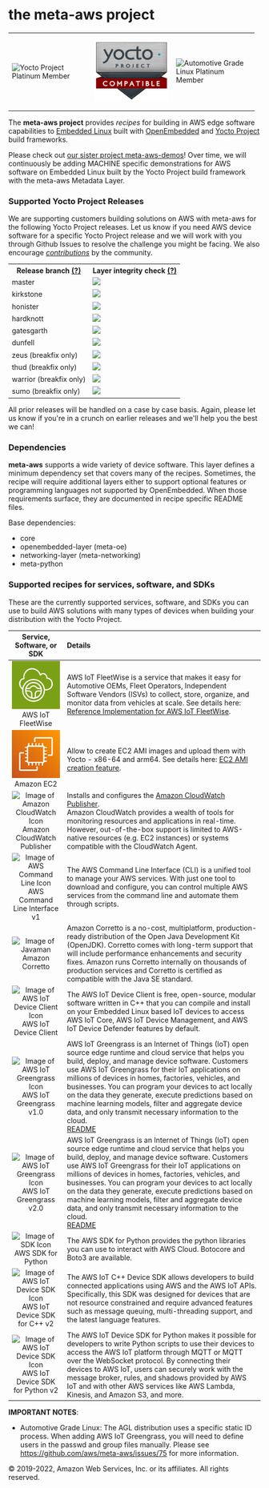 # the meta-aws project
<table border="0" rules="none">
<tr border="0">
<td width="150" height="150"><img alt="Yocto Project Platinum Member"
src="images/lf_yp_plat.png"></td>
<td width="150" height="150"><img alt="Yocto Project Layer Compatible"
src="images/LF_17_02_Yocto-Badge-Update_Compatible_Final_Blank.png"></td>
<td width="150" height="150"><img alt="Automotive Grade Linux Platinum Member"
src="images/agl-member-plat.png"></td>
</tr>
</table>

The **meta-aws project** provides *recipes* for building in AWS edge software capabilities to [Embedded Linux](https://elinux.org) built with [OpenEmbedded](https://www.openembedded.org) and [Yocto Project](https://www.yoctoproject.org/) build frameworks.

Please check out [our sister project meta-aws-demos](https://github.com/aws-samples/meta-aws-demos)!  Over time, we will continuously be adding MACHINE specific demonstrations for AWS software on Embedded Linux built by the Yocto Project build framework with the meta-aws Metadata Layer.

### Supported Yocto Project Releases

We are supporting customers building solutions on AWS with meta-aws for the following Yocto Project releases.  Let us know if you need AWS device software for a specific Yocto Project release and we will work with you through Github Issues to resolve the challenge you might be facing.  We also encourage [*contributions*](CONTRIBUTING.md) by the community.

<table>
<tr><th>Release branch <a href="https://wiki.yoctoproject.org/wiki/Releases" target="none" title="What is this?">(?)</a></th><th>Layer integrity check <a href="https://www.yoctoproject.org/docs/2.5/dev-manual/dev-manual.html#making-sure-your-layer-is-compatible-with-yocto-project" target="none" title="What is this?">(?)</a></th></tr>
<tr><td>master</td><td><img src="https://codebuild.us-west-2.amazonaws.com/badges?uuid=eyJlbmNyeXB0ZWREYXRhIjoibjRaeDZVUzQrdTRtaDhmb0xRK0FCdndZRU00TytjSEJ6bGR2RzFLZFdOaTIwU0sxOFk5RUZ1Yk04VGxvWVlIVXIvai9aSUIyL1RkaXlSalAxS0IxWGdZPSIsIml2UGFyYW1ldGVyU3BlYyI6IkVWQnd5bXA4Si9zaW04OU4iLCJtYXRlcmlhbFNldFNlcmlhbCI6MX0%3D&branch=master"/></td></tr>
<tr><td>kirkstone</td><td><img src="https://codebuild.us-west-2.amazonaws.com/badges?uuid=eyJlbmNyeXB0ZWREYXRhIjoiUTVKN3F4ZGFZNUpkeFovZW5CTTVwQktlUThuRHZZTzNONWJ0M01ocUJWOVpwL2Y3NURVK2ovVVNoMjhMbFhpSTlkcFhiS0dPRzErWnhza2xqbkV3ZXpBPSIsIml2UGFyYW1ldGVyU3BlYyI6IkZBSTRWRHZXM082ZndXT1EiLCJtYXRlcmlhbFNldFNlcmlhbCI6MX0%3D&branch=kirkstone"/></td></tr>
<tr><td>honister</td><td><img src="https://codebuild.us-west-2.amazonaws.com/badges?uuid=eyJlbmNyeXB0ZWREYXRhIjoieE0zYzlVdG10WWdYT0RwUGhQRW80dVE5OVNWd1RjQ2pna0xoQm1kc09odjQ0ZjRSQmpveWVrdksrREdDVzcrQW10eVE5SFVpRmNHM2FnbnZMdmU0ZzVzPSIsIml2UGFyYW1ldGVyU3BlYyI6IlYrcmhWdkxqakNHYkUxUnMiLCJtYXRlcmlhbFNldFNlcmlhbCI6MX0%3D&branch=honister"/></td></tr>
<tr><td>hardknott</td><td><img src="https://codebuild.us-west-2.amazonaws.com/badges?uuid=eyJlbmNyeXB0ZWREYXRhIjoiaFQ3SEZZOTZGamdQWkt5RUREZS9XTjVxY1IvMlliUXRZcFVXODQxMjJDSW5tK0xWbzRneDdxQ2toZS93ek8zOXNCcHc1UFV2QVdjTXloRE5JMUU2Q0owPSIsIml2UGFyYW1ldGVyU3BlYyI6InRRay9YRTNyTTZGWUFWTTciLCJtYXRlcmlhbFNldFNlcmlhbCI6MX0%3D&branch=hardknott"/></td></tr>
<tr><td>gatesgarth </td><td><img src="https://codebuild.us-west-2.amazonaws.com/badges?uuid=eyJlbmNyeXB0ZWREYXRhIjoieTNEbG5BdFRvdXNJU20zUUprZU1EM2Q5c0RnNW9hRFVRQ2ZJeUFJSnN4UVQxdFhJNS9yMnhwaHB0dlhZSXZzTVUwMHRJWHZyU1NNRTc5WlJVbVBWZ1ZVPSIsIml2UGFyYW1ldGVyU3BlYyI6InJVSDhaZHhHN29ERjlqMEIiLCJtYXRlcmlhbFNldFNlcmlhbCI6MX0%3D&branch=gatesgarth"/></td></tr>
<tr><td>dunfell</td><td><img src="https://codebuild.us-west-2.amazonaws.com/badges?uuid=eyJlbmNyeXB0ZWREYXRhIjoiTk9VRSs1aHBiMXpMTzJLbVlBTVFvUXU5blNQb0hzd2o5TEJZWUVwajBnbXpacmROMlM4VzE4aWU4dDIvWG9nTHN5TXY1UWxNeW1LL1lrTkVYcWJmcE1BPSIsIml2UGFyYW1ldGVyU3BlYyI6IlM5emZaLzVaTDVxL09DYnQiLCJtYXRlcmlhbFNldFNlcmlhbCI6MX0%3D&branch=dunfell"/></td></tr>
<tr><td>zeus (breakfix only)</td><td><img src="https://codebuild.us-east-1.amazonaws.com/badges?uuid=eyJlbmNyeXB0ZWREYXRhIjoiYXZDSnIwdXVNSFRjMW13MmxVOVZYZVJhVktKTkVScG1UQURqTDdpMHlrYXFKS2x0VHdXV1ZzeUVxR0Q1cVU4RTBtUkkzWnVOMjRPdVZhKzRhSTBqQkI4PSIsIml2UGFyYW1ldGVyU3BlYyI6IlNwZXFGbXJ3U0ZwM1dLQVciLCJtYXRlcmlhbFNldFNlcmlhbCI6MX0%3D&branch=zeus"/></td></tr>
<tr><td>thud (breakfix only)</td><td><img src="https://codebuild.us-east-1.amazonaws.com/badges?uuid=eyJlbmNyeXB0ZWREYXRhIjoiK0IwWDFuaTZFZFd4NVY3N2UwdGdGcWtsMGtDc2dRVEgzMHdxV2V6TU5ZRmpOU01MaUtreVowSlJid204VHEwelIzdGoxQnJ4RnViNWI0bjQ3cEgxN1k4PSIsIml2UGFyYW1ldGVyU3BlYyI6IjA3ZndZRHFjeVlKMGUvQ2IiLCJtYXRlcmlhbFNldFNlcmlhbCI6MX0%3D&branch=thud"/></td></tr>
<tr><td>warrior (breakfix only)</td><td><img src="https://codebuild.us-west-2.amazonaws.com/badges?uuid=eyJlbmNyeXB0ZWREYXRhIjoiR0kyTTJZek11SHkwTGJ2QVlsWE1uTjUyNTJYdjhmaEtKVUcvZXNWUzFBSXFBUHJuN0hoc2k0SVRMRWhWOWRBcWovTEQ3RUF6aWdpbmhtZEN5RUR4VDRBPSIsIml2UGFyYW1ldGVyU3BlYyI6Inoyd1VHbU5Qd0FGTXhBYTIiLCJtYXRlcmlhbFNldFNlcmlhbCI6MX0%3D&branch=warrior"/></td></tr>
<tr><td>sumo (breakfix only)</td><td><img src="https://codebuild.us-west-2.amazonaws.com/badges?uuid=eyJlbmNyeXB0ZWREYXRhIjoiOHhleEREbml5SDJnanZQL0FIb1lKZDlmT1JFZ3dROGdwekhiVEhYWGxSVzQwSGFKM09DaWplcnNwNFVRMTVsd2hTZytwdE9KNXNMRUdlNDZ6ck0xaDBzPSIsIml2UGFyYW1ldGVyU3BlYyI6InVmQnp4a2h4d1pEU0xDeUYiLCJtYXRlcmlhbFNldFNlcmlhbCI6MX0%3D&branch=sumo"/></td></tr>
</table>

All prior releases will be handled on a case by case basis.  Again, please let us know if you're in a crunch on earlier releases and we'll help you the best we can!

### Dependencies

**meta-aws** supports a wide variety of device software.  This layer defines a minimum dependency set that covers many of the recipes.  Sometimes, the recipe will require additional layers either to support optional features or programming languages not supported by OpenEmbedded. When those requirements surface, they are documented in recipe specific README files.

Base dependencies:

* core
* openembedded-layer (meta-oe)
* networking-layer (meta-networking)
* meta-python

### Supported recipes for services, software, and SDKs

These are the currently supported services, software, and SDKs you can use to build AWS solutions with many types of devices when building your distribution with the Yocto Project.


|Service, Software, or SDK |Details |
|:------------------------:|:-------|
|<center>![Image of AWS IoT FleetWise Icon](images/Arch_AWS-IoT-FleetWise_64.svg)<br/>AWS IoT FleetWise</center>|AWS IoT FleetWise is a service that makes it easy for Automotive OEMs, Fleet Operators, Independent Software Vendors (ISVs) to collect, store, organize, and monitor data from vehicles at scale. See details here: [Reference Implementation for AWS IoT FleetWise](https://github.com/aws/aws-iot-fleetwise-edge).|
|<center>![Image of Amazon EC2 Icon](images/Arch_Amazon-EC2_64.svg)<br/>Amazon EC2</center>|Allow to create EC2 AMI images and upload them with Yocto - x86-64 and arm64. See details here: [EC2 AMI creation feature](scripts/ec2-ami/README.md).|
|<center>![Image of Amazon CloudWatch Icon](images/Arch_Amazon-CloudWatch_64.png)<br/>Amazon CloudWatch Publisher</center>|Installs and configures the [Amazon CloudWatch Publisher](https://github.com/awslabs/amazon-cloudwatch-publisher).<br/>Amazon CloudWatch provides a wealth of tools for monitoring resources and applications in real-time. However, out-of-the-box support is limited to AWS-native resources (e.g. EC2 instances) or systems compatible with the CloudWatch Agent.|
|![Image of AWS Command Line Icon](images/Arch_AWS-Command-Line-Interface_64.png)<br/>AWS Command Line Interface v1|The AWS Command Line Interface (CLI) is a unified tool to manage your AWS services. With just one tool to download and configure, you can control multiple AWS services from the command line and automate them through scripts.|
|<center>![Image of Javaman](images/corretto.png)<br/>Amazon Corretto</center>|Amazon Corretto is a no-cost, multiplatform, production-ready distribution of the Open Java Development Kit (OpenJDK). Corretto comes with long-term support that will include performance enhancements and security fixes. Amazon runs Corretto internally on thousands of production services and Corretto is certified as compatible with the Java SE standard.|
|<center>![Image of AWS IoT Device Client Icon](images/Arch_AWS-Tools-and-SDKs_64.png)</br>AWS IoT Device Client</center>|The AWS IoT Device Client is free, open-source, modular software written in C++ that you can compile and install on your Embedded Linux based IoT devices to access AWS IoT Core, AWS IoT Device Management, and AWS IoT Device Defender features by default.|
|<center>![Image of AWS IoT Greengrass Icon](images/Arch_AWS-IoT-Greengrass_64.png)<br/>AWS IoT Greengrass<br/>v1.0</center>|AWS IoT Greengrass is an Internet of Things (IoT) open source edge runtime and cloud service that helps you build, deploy, and manage device software. Customers use AWS IoT Greengrass for their IoT applications on millions of devices in homes, factories, vehicles, and businesses. You can program your devices to act locally on the data they generate, execute predictions based on machine learning models, filter and aggregate device data, and only transmit necessary information to the cloud.<br/><a href="recipes-iot/aws-iot-greengrass/README.md#aws-iot-greengrass-v1">README</a>|
|<center>![Image of AWS IoT Greengrass Icon](images/Arch_AWS-IoT-Greengrass_64.png)<br/>AWS IoT Greengrass<br/>v2.0</center>|AWS IoT Greengrass is an Internet of Things (IoT) open source edge runtime and cloud service that helps you build, deploy, and manage device software. Customers use AWS IoT Greengrass for their IoT applications on millions of devices in homes, factories, vehicles, and businesses. You can program your devices to act locally on the data they generate, execute predictions based on machine learning models, filter and aggregate device data, and only transmit necessary information to the cloud.<br/><a href="recipes-iot/aws-iot-greengrass/README.md#aws-iot-greengrass-v2">README</a>|
|<center>![Image of SDK Icon](images/Arch_AWS-Tools-and-SDKs_64.png)</br>AWS SDK for Python</center>|The AWS SDK for Python provides the python libraries you can use to interact with AWS Cloud. Botocore and Boto3 are available.|
|<center>![Image of AWS IoT Device SDK Icon](images/Arch_AWS-Tools-and-SDKs_64.png)</br>AWS IoT Device SDK for C++ v2|The AWS IoT C++ Device SDK allows developers to build connected applications using AWS and the AWS IoT APIs. Specifically, this SDK was designed for devices that are not resource constrained and require advanced features such as message queuing, multi-threading support, and the latest language features.|
|<center>![Image of AWS IoT Device SDK Icon](images/Arch_AWS-Tools-and-SDKs_64.png)</br>AWS IoT Device SDK for Python v2|The AWS IoT Device SDK for Python makes it possible for developers to write Python scripts to use their devices to access the AWS IoT platform through MQTT or MQTT over the WebSocket protocol. By connecting their devices to AWS IoT, users can securely work with the message broker, rules, and shadows provided by AWS IoT and with other AWS services like AWS Lambda, Kinesis, and Amazon S3, and more.|

**IMPORTANT NOTES**: 

* Automotive Grade Linux: The AGL distribution uses a specific static ID process. When adding AWS IoT Greengrass, you will need to define users in the passwd and group files manually. Please see https://github.com/aws/meta-aws/issues/75 for more information.

© 2019-2022, Amazon Web Services, Inc. or its affiliates. All rights reserved.
